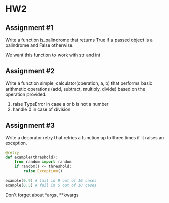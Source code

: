 # HW2

## Assignment #1

Write a function is_palindrome that returns True if a passed object is a palindrome and False otherwise.

We want this function to work with str and int

## Assignment #2

Write a function simple_calculator(operation, a, b) that performs basic arithmetic operations (add, subtract, multiply, divide) based on the operation provided.

1. raise TypeError in case a or b is not a number
2. handle 0 in case of division

## Assignment #3

Write a decorator retry that retries a function up to three times if it raises an exception.

```py
@retry
def example(threshold):
    from random import random
    if random() <= threshold:
        raise Exception()

example(0.9) # fail in 9 out of 10 cases
example(0.5) # fail in 5 out of 10 cases
```

Don't forget about *args, **kwargs
